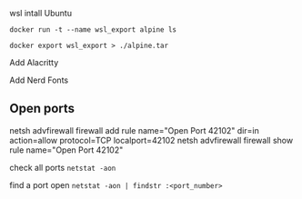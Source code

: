 

wsl intall Ubuntu

```
docker run -t --name wsl_export alpine ls 

docker export wsl_export > ./alpine.tar
```


Add Alacritty

Add Nerd Fonts


## Open ports

netsh advfirewall firewall add rule name="Open Port 42102" dir=in action=allow protocol=TCP localport=42102
netsh advfirewall firewall show rule name="Open Port 42102"

check all ports `netstat -aon`

find a port open `netstat -aon | findstr :<port_number>`



